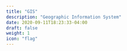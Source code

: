 ```yaml
---
title: "GIS"
description: "Geographic Information System"
date: 2020-09-11T18:23:33-04:00
draft: false
weight: 1
icon: "flag"
---
```

